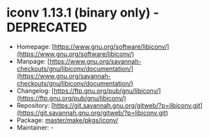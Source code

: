# iconv 1.13.1 (binary only) - DEPRECATED
 - Homepage: [https://www.gnu.org/software/libiconv/](https://www.gnu.org/software/libiconv/)
 - Manpage: [https://www.gnu.org/savannah-checkouts/gnu/libiconv/documentation/](https://www.gnu.org/savannah-checkouts/gnu/libiconv/documentation/)
 - Changelog: [https://ftp.gnu.org/pub/gnu/libiconv/](https://ftp.gnu.org/pub/gnu/libiconv/)
 - Repository: [https://git.savannah.gnu.org/gitweb/?p=libiconv.git](https://git.savannah.gnu.org/gitweb/?p=libiconv.git)
 - Package: [master/make/pkgs/iconv/](https://github.com/Freetz-NG/freetz-ng/tree/master/make/pkgs/iconv/)
 - Maintainer: -

